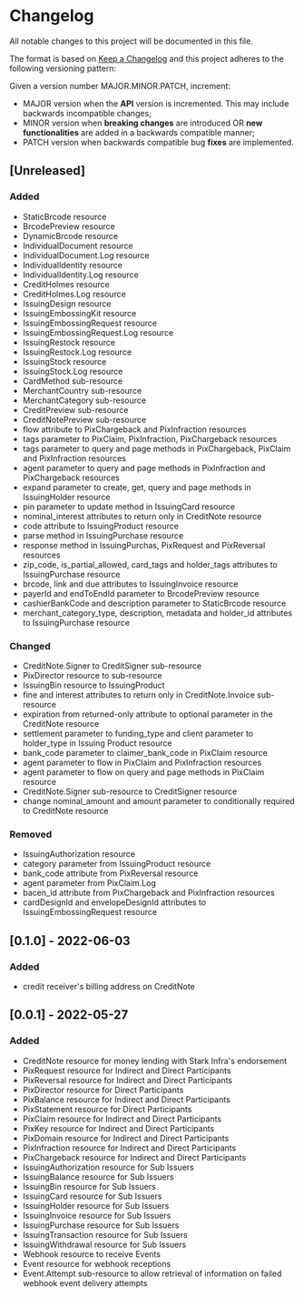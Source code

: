 # Changelog

All notable changes to this project will be documented in this file.

The format is based on [Keep a Changelog](https://keepachangelog.com/en/1.0.0/)
and this project adheres to the following versioning pattern:

Given a version number MAJOR.MINOR.PATCH, increment:

- MAJOR version when the **API** version is incremented. This may include backwards incompatible changes;
- MINOR version when **breaking changes** are introduced OR **new functionalities** are added in a backwards compatible manner;
- PATCH version when backwards compatible bug **fixes** are implemented.

## [Unreleased]
### Added
- StaticBrcode resource
- BrcodePreview resource
- DynamicBrcode resource
- IndividualDocument resource
- IndividualDocument.Log resource
- IndividualIdentity resource
- IndividualIdentity.Log resource
- CreditHolmes resource
- CreditHolmes.Log resource
- IssuingDesign resource
- IssuingEmbossingKit resource
- IssuingEmbossingRequest resource
- IssuingEmbossingRequest.Log resource
- IssuingRestock resource
- IssuingRestock.Log resource
- IssuingStock resource
- IssuingStock.Log resource
- CardMethod sub-resource
- MerchantCountry sub-resource
- MerchantCategory sub-resource
- CreditPreview sub-resource
- CreditNotePreview sub-resource
- flow attribute to PixChargeback and PixInfraction resources
- tags parameter to PixClaim, PixInfraction, PixChargeback resources
- tags parameter to query and page methods in PixChargeback, PixClaim and PixInfraction resources
- agent parameter to query and page methods in PixInfraction and PixChargeback resources
- expand parameter to create, get, query and page methods in IssuingHolder resource
- pin parameter to update method in IssuingCard resource
- nominal_interest attributes to return only in CreditNote resource
- code attribute to IssuingProduct resource
- parse method in IssuingPurchase resource
- response method in IssuingPurchas, PixRequest and PixReversal resources
- zip_code, is_partial_allowed, card_tags and holder_tags attributes to IssuingPurchase resource
- brcode, link and due attributes to IssuingInvoice resource
- payerId and endToEndId parameter to BrcodePreview resource
- cashierBankCode and description parameter to StaticBrcode resource
- merchant_category_type, description, metadata and holder_id attributes to IssuingPurchase resource
### Changed
- CreditNote.Signer to CreditSigner sub-resource
- PixDirector resource to sub-resource
- IssuingBin resource to IssuingProduct
- fine and interest attributes to return only in CreditNote.Invoice sub-resource
- expiration from returned-only attribute to optional parameter in the CreditNote resource
- settlement parameter to funding_type and client parameter to holder_type in Issuing Product resource
- bank_code parameter to claimer_bank_code in PixClaim resource
- agent parameter to flow in PixClaim and PixInfraction resources
- agent parameter to flow on query and page methods in PixClaim resource
- CreditNote.Signer sub-resource to CreditSigner resource
- change nominal_amount and amount parameter to conditionally required to CreditNote resource
### Removed
- IssuingAuthorization resource
- category parameter from IssuingProduct resource
- bank_code attribute from PixReversal resource
- agent parameter from PixClaim.Log
- bacen_id attribute from PixChargeback and PixInfraction resources
- cardDesignId and envelopeDesignId attributes to IssuingEmbossingRequest resource

## [0.1.0] - 2022-06-03
### Added
- credit receiver's billing address on CreditNote

## [0.0.1] - 2022-05-27
### Added
- CreditNote resource for money lending with Stark Infra's endorsement
- PixRequest resource for Indirect and Direct Participants
- PixReversal resource for Indirect and Direct Participants
- PixDirector resource for Direct Participants
- PixBalance resource for Indirect and Direct Participants
- PixStatement resource for Direct Participants
- PixClaim resource for Indirect and Direct Participants
- PixKey resource for Indirect and Direct Participants
- PixDomain resource for Indirect and Direct Participants
- PixInfraction resource for Indirect and Direct Participants
- PixChargeback resource for Indirect and Direct Participants
- IssuingAuthorization resource for Sub Issuers
- IssuingBalance resource for Sub Issuers
- IssuingBin resource for Sub Issuers
- IssuingCard resource for Sub Issuers
- IssuingHolder resource for Sub Issuers
- IssuingInvoice resource for Sub Issuers
- IssuingPurchase resource for Sub Issuers
- IssuingTransaction resource for Sub Issuers
- IssuingWithdrawal resource for Sub Issuers
- Webhook resource to receive Events
- Event resource for webhook receptions
- Event.Attempt sub-resource to allow retrieval of information on failed webhook event delivery attempts
